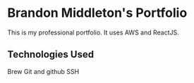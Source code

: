 # Brandon Middleton's Portfolio

This is my professional portfolio.  It uses AWS and ReactJS.

## Technologies Used

Brew
Git and github
SSH
